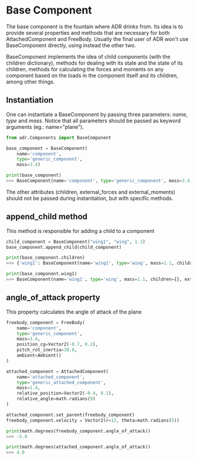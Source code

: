 # Base Component

The base component is the fountain where ADR drinks from. Its idea is to provide
several properties and methods that are necessary for both AttachedComponent and
FreeBody. Usually the final user of ADR won't use BaseComponent directly, using instead the other two.

BaseComponent implements the idea of child components (with the children dictionary), methods for dealing with its state and the state of its children, methods for calculating the forces and moments on any component based on the loads in the component itself and its children, among other things.

## Instantiation
One can instantiate a BaseComponent by passing three parameters: *name*, *type* and *mass*. Notice that all parameters should be passed as keyword arguments (eg.: name="plane").
``` python
from adr.Components import BaseComponent

base_component = BaseComponent(
    name='component',
    type='generic_component',
    mass=3.4)

print(base_component)
>>> BaseComponent(name='component', type='generic_component', mass=3.4, children={}, external_forces={}, external_moments={})
```

The other attributes (children, external_forces and external_moments) should not be passed during instantiation, but with specific methods.

## append_child method
This method is responsible for adding a child to a component
``` python
child_component = BaseComponent("wing1", "wing", 1.1)
base_component.append_child(child_component)

print(base_component.children)
>>> {'wing1': BaseComponent(name='wing1', type='wing', mass=1.1, children={}, external_forces={}, external_moments={})}

print(base_component.wing1)
>>> BaseComponent(name='wing1', type='wing', mass=1.1, children={}, external_forces={}, external_moments={})
```
## angle_of_attack property
This property calculates the angle of attack of the plane
```python
freebody_component = FreeBody(
    name='component',
    type='generic_component',
    mass=3.4,
    position_cg=Vector2(-0.7, 0.2),
    pitch_rot_inertia=30.0,
    ambient=Ambient()
)

attached_component = AttachedComponent(
    name='attached_component',
    type='generic_attached_component',
    mass=1.4,
    relative_position=Vector2(-0.4, 0.1),
    relative_angle=math.radians(9)
)

attached_component.set_parent(freebody_component)
freebody_component.velocity = Vector2(r=12, theta=math.radians(5))

print(math.degrees(freebody_component.angle_of_attack))
>>> -5.0

print(math.degrees(attached_component.angle_of_attack))
>>> 4.0
```

